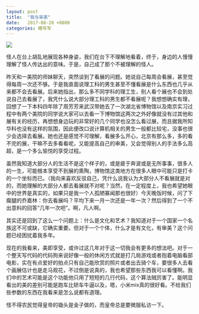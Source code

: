 ```yaml
---
layout: post
title:  "我与审美"
date:   2017-08-28 +0800
categories: 瞎写写
---
```


![](https://forest-pic.oss-cn-beijing.aliyuncs.com/webimg/202110112221441.webp)

怪人在台上胡乱地展现各种身姿，我们在台下不理解地看着，终于，身边的人慢慢理解了怪人传达出的意味。于是，自己成了那个不被理解的怪人。

昨天和一美院的师妹聊天，突然谈到了看展的问题。她说自己每周会看展，甚至觉得每周一次还不够。于是我直面说理工科的男生甚至不懂看展是什么东西也几乎从来都不会去看展。后来她指出，那么多不同学科的理工生，别人看个展也不会到处说自己去看展了，我凭什么说大部分理工科的男生都不看展呢？我想想确实有理，回想了一下本科四年除了周芳芳来武汉带她去了一次湖北省博物馆以及南京实习过程中有两个美院的同学说大家可以去看一下博物馆这两次之外好像就没有过其他和展有关的经历，再想想身边玩的非常好的几个同学也没怎么看过展，而且据我所知华科也没有这样的氛围，因此便改口说计算机相关的男生一般都比较宅，没事也很少会选择去看展。她也还是感觉不可理解，看展多么开心，北京有那么多，多的看不完的展，干嘛不去多看看呢，又能提高自己的审美，又会觉得别人的手法多么高超，是一个多么愉悦的享受过程。

虽然我知道大部分人的生活不是这个样子的，或是疲于奔波或是无所事事，很多人的一生，可能根本享受不到展的熏陶，博物馆这类地方在很多人眼中可能只是打卡的一个坐标而已。（我向来喜欢反驳自己，凭什么说我认为大部分人不看展就是对的，而她理解的大部分人都去看展就不对呢？当然，在一定程度上，我也希望她眼中的世界是真实的，如果只是我一个人孤陋寡闻那也很好）今天晚饭时候，问了下瘸腿的乔嘉林：你去看展吗？平均下来一月一次还是一年一次？然后得到了一个不出意料的回答“几年一次吧”。啊，凡人啊。

其实还是回到了这么一个问题上：什么是文化和艺术？我知道对于一个国家一个名族这不可或缺，它确实重要。但对于一个个体，什么才是有文化，有审美？这个问题已经困扰着我多年。

现在的我看来，美即享受，或许过这几年对于这一切我会有更多的想法吧。对于一个整天写代码的代码狗来说好像一般的休闲方式就是打几局游戏或者抱着电脑看部电影，实在有点爱好的拍点只有自己能欣赏的照片或者出去骑个车，要很多人去看个画展估计也是走马观花，不过倒是说真的，我也希望那些东西我可以看懂啊。我们中的艺术可能是这个功能他只用了短短的几行代码，这个算法贼厉害了。能明显看出的美的差别可能是跑车比轿车牛逼以及，嗯，小米mix真的很好看。不给我们些参数的东西在我看来是怎么说都有道理。

怪不得农民觉得皇帝的锄头是金子做的，而皇帝总是要微服私访一下。


